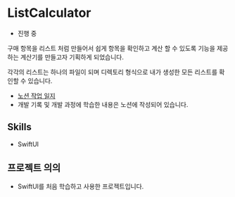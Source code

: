 # ListCalculator

- 진행 중

구매 항목을 리스트 처럼 만들어서 쉽게 항목을 확인하고 계산 할 수 있도록 기능을 제공하는 계산기를 만들고자 기획하게 되었습니다.

각각의 리스트는 하나의 파일이 되며 디렉토리 형식으로 내가 생성한 모든 리스트를 확인할 수 있습니다.

- [노션 작업 일지](https://few-bat-a17.notion.site/ead23e24ea9440eda2136e33d5b15ce4)
- 개발 기록 및 개발 과정에 학습한 내용은 노션에 작성되어 있습니다.

## Skills
- SwiftUI

## 프로젝트 의의
- SwiftUI를 처음 학습하고 사용한 프로젝트입니다.
